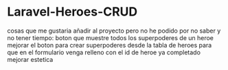 # Laravel-Heroes-CRUD
cosas que me gustaria añadir al proyecto pero no he podido por no saber y no tener tiempo:
boton que muestre todos los superpoderes de un heroe
mejorar el boton para crear superpoderes desde la tabla de heroes para que en el formulario venga relleno con el id de heroe ya completado
mejorar estetica

